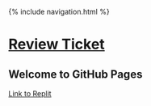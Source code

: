 {% include navigation.html %}

# [Review Ticket](https://github.com/NastyEthan/PythonServe/issues/1)

## Welcome to GitHub Pages

[Link to Replit](https://replit.com/@NastyEthan/PythonServe#pythonFiles/main.py)
